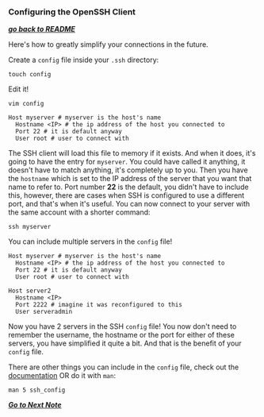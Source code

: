 ### Configuring the OpenSSH Client

[***go back to README***](README.md)  

Here's how to greatly simplify your connections in the future.

Create a `config` file inside your `.ssh` directory:

    touch config

Edit it!

    vim config

```
Host myserver # myserver is the host's name  
  Hostname <IP> # the ip address of the host you connected to  
  Port 22 # it is default anyway  
  User root # user to connect with  
```

The SSH client will load this file to memory if it exists. And when it does,
it's going to have the entry for `myserver`. You could have called it anything,
it doesn't have to match anything, it's completely up to you. Then you have the
`hostname` which is set to the IP address of the server that you want that name
to refer to. Port number **22** is the default, you didn't have to include
this, however, there are cases when SSH is configured to use a different port,
and that's when it's useful. You can now connect to your server with the same
account with a shorter command:

    ssh myserver

You can include multiple servers in the `config` file! 

```
Host myserver # myserver is the host's name  
  Hostname <IP> # the ip address of the host you connected to  
  Port 22 # it is default anyway  
  User root # user to connect with  

Host server2
  Hostname <IP>
  Port 2222 # imagine it was reconfigured to this
  User serveradmin
```

Now you have 2 servers in the SSH `config` file! You now don't need to remember
the username, the hostname or the port for either of these servers, you have 
simplified it quite a bit. And that is the benefit of your `config` file. 

There are other things you can include in the `config` file, check out the
[documentation](https://www.man7.org/linux/man-pages/man5/ssh_config.5.html) OR
do it with `man`:

    man 5 ssh_config

[***Go to Next Note***](04-using-public-private-keys.md)
